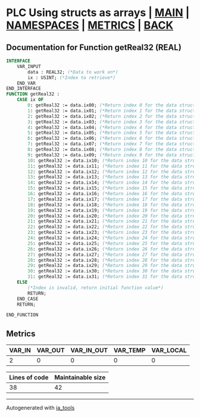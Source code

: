 # PLC Using structs as arrays | [MAIN] | [NAMESPACES] | [METRICS] | [BACK]  

## Documentation for Function getReal32 (REAL)  

```pascal
INTERFACE
    VAR_INPUT
        data : REAL32; (*Data to work on*)
        ix : USINT; (*Index to retrieve*)
    END_VAR
END_INTERFACE
FUNCTION getReal32 :
    CASE ix OF
    	0: getReal32 := data.ix00; (*Return index 0 for the data struct*)
    	1: getReal32 := data.ix01; (*Return index 1 for the data struct*)
    	2: getReal32 := data.ix02; (*Return index 2 for the data struct*)
    	3: getReal32 := data.ix03; (*Return index 3 for the data struct*)
    	4: getReal32 := data.ix04; (*Return index 4 for the data struct*)
    	5: getReal32 := data.ix05; (*Return index 5 for the data struct*)
    	6: getReal32 := data.ix06; (*Return index 6 for the data struct*)
    	7: getReal32 := data.ix07; (*Return index 7 for the data struct*)
    	8: getReal32 := data.ix08; (*Return index 8 for the data struct*)
    	9: getReal32 := data.ix09; (*Return index 9 for the data struct*)
    	10: getReal32 := data.ix10; (*Return index 10 for the data struct*)
    	11: getReal32 := data.ix11; (*Return index 11 for the data struct*)
    	12: getReal32 := data.ix12; (*Return index 12 for the data struct*)
    	13: getReal32 := data.ix13; (*Return index 13 for the data struct*)
    	14: getReal32 := data.ix14; (*Return index 14 for the data struct*)
    	15: getReal32 := data.ix15; (*Return index 15 for the data struct*)
    	16: getReal32 := data.ix16; (*Return index 16 for the data struct*)
    	17: getReal32 := data.ix17; (*Return index 17 for the data struct*)
    	18: getReal32 := data.ix18; (*Return index 18 for the data struct*)
    	19: getReal32 := data.ix19; (*Return index 19 for the data struct*)
    	20: getReal32 := data.ix20; (*Return index 20 for the data struct*)
    	21: getReal32 := data.ix21; (*Return index 21 for the data struct*)
    	22: getReal32 := data.ix22; (*Return index 22 for the data struct*)
    	23: getReal32 := data.ix23; (*Return index 23 for the data struct*)
    	24: getReal32 := data.ix24; (*Return index 24 for the data struct*)
    	25: getReal32 := data.ix25; (*Return index 25 for the data struct*)
    	26: getReal32 := data.ix26; (*Return index 26 for the data struct*)
    	27: getReal32 := data.ix27; (*Return index 27 for the data struct*)
    	28: getReal32 := data.ix28; (*Return index 28 for the data struct*)
    	29: getReal32 := data.ix29; (*Return index 29 for the data struct*)
    	30: getReal32 := data.ix30; (*Return index 30 for the data struct*)
    	31: getReal32 := data.ix31; (*Return index 31 for the data struct*)
    ELSE
    	(*Index is invalid, return initial function value*)
    	RETURN;
    END_CASE
    RETURN;

END_FUNCTION
```

## Metrics  

| VAR_IN | VAR_OUT | VAR_IN_OUT | VAR_TEMP | VAR_LOCAL |
| ------ | ------- | ---------- | --------- | -------- |
| 2 | 0 | 0 | 0 | 0 |  

| Lines of code | Maintainable size |
| ------------- | ----------------- |
| 38 | 42 |

---
Autogenerated with [ia_tools](https://github.com/tkucic/ia_tools)  

[MAIN]: ../../../../index_st.md
[NAMESPACES]: ../../nsList_st.md
[METRICS]: ../../../metrics_st.md
[BACK]: ../nsMain_st.md
